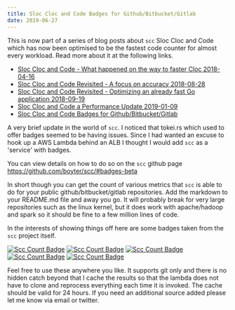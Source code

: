 ```yaml
---
title: Sloc Cloc and Code Badges for Github/Bitbucket/Gitlab
date: 2019-06-27
---
```


This is now part of a series of blog posts about `scc` Sloc Cloc and Code which has now been optimised to be the fastest code counter for almost every workload. Read more about it at the following links.

 - [Sloc Cloc and Code - What happened on the way to faster Cloc 2018-04-16](https://boyter.org/posts/sloc-cloc-code/)
 - [Sloc Cloc and Code Revisited - A focus on accuracy 2018-08-28](https://boyter.org/posts/sloc-cloc-code-revisited/)
 - [Sloc Cloc and Code Revisited - Optimizing an already fast Go application 2018-09-19](https://boyter.org/posts/sloc-cloc-code-performance/)
 - [Sloc Cloc and Code a Performance Update 2019-01-09](https://boyter.org/posts/sloc-cloc-code-performance-update/)
 - [Sloc Cloc and Code Badges for Github/Bitbucket/Gitlab](https://boyter.org/posts/sloc-cloc-code-badges/)

A very brief update in the world of `scc`. I noticed that tokei.rs which used to offer badges seemed to be having issues. Since I had wanted an excuse to hook up a AWS Lambda behind an ALB I thought I would add `scc` as a 'service' with badges.

You can view details on how to do so on the `scc` github page https://github.com/boyter/scc/#badges-beta

In short though you can get the count of various metrics that `scc` is able to do for your public github/bitbucket/gitlab repositories. Add the markdown to your README.md file and away you go. It will probably break for very large repositories such as the linux kernel, but it does work with apache/hadoop and spark so it should be fine to a few million lines of code.

In the interests of showing things off here are some badges taken from the `scc` project itself.

[![Scc Count Badge](https://sloc.xyz/github/boyter/scc/?category=lines)](https://github.com/boyter/scc/)
[![Scc Count Badge](https://sloc.xyz/github/boyter/scc/?category=code)](https://github.com/boyter/scc/)
[![Scc Count Badge](https://sloc.xyz/github/boyter/scc/?category=blanks)](https://github.com/boyter/scc/)
[![Scc Count Badge](https://sloc.xyz/github/boyter/scc/?category=comments)](https://github.com/boyter/scc/)
[![Scc Count Badge](https://sloc.xyz/github/boyter/scc/?category=cocomo)](https://github.com/boyter/scc/)

Feel free to use these anywhere you like. It supports git only and there is no hidden catch beyond that I cache the results so that the lambda does not have to clone and reprocess everything each time it is invoked. The cache should be valid for 24 hours. If you need an additional source added please let me know via email or twitter.